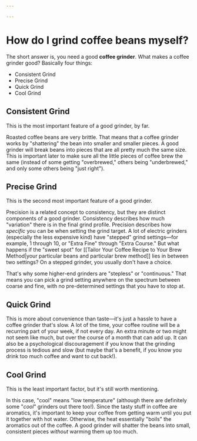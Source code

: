 ```yaml
---

---
```


# How do I grind coffee beans myself?

The short answer is, you need a good **coffee grinder**. What makes a
coffee grinder good? Basically four things:

-   Consistent Grind
-   Precise Grind
-   Quick Grind
-   Cool Grind

## **Consistent Grind**

This is the most important feature of a good grinder, by far.

Roasted coffee beans are very brittle. That means that a coffee grinder works by "shattering" the bean into smaller and smaller pieces. A good grinder will break beans into pieces that are all pretty much the same size. This is important later to make sure all the little pieces of coffee brew the same (instead of some getting "overbrewed," others being "underbrewed," and only some others being "just right").

## **Precise Grind**

This is the second most important feature of a good grinder.

Precision is a related concept to consistency, but they are distinct components of a good grinder. Consistency describes how much "variation" there is in the final grind profile. Precision describes how *specific* you can be when setting the grind target. A lot of electric grinders (especially the less expensive kind) have "stepped" grind settings—for example, 1 through 10, or "Extra Fine" through "Extra Course." But what happens if the "sweet spot" for [[Tailor Your Coffee Recipe to Your Brew Method|your particular beans and particular brew method]] lies in between two settings? On a stepped grinder, you usually don't have a choice.

That's why some higher-end grinders are "stepless" or "continuous." That means you can pick a grind setting anywhere on the spectrum between coarse and fine, with no pre-determined settings that you have to stop at.

## **Quick Grind**

This is more about convenience than taste—it's just a hassle to have a coffee grinder that's slow. A lot of the time, your coffee routine will be a recurring part of your week, if not every day. An extra minute or two might not seem like much, but over the course of a month that can add up. It can also be a psychological discouragement if you know that the grinding process is tedious and slow (but maybe that's a benefit, if you know you drink too much coffee and want to cut back!).

## **Cool Grind**

This is the least important factor, but it's still worth mentioning.

In this case, "cool" means "low temperature" (although there are definitely some "*cool*" grinders out there too!). Since the tasty stuff in coffee are aromatics, it's important to keep your coffee from getting warm until you put it together with hot water. Otherwise, the heat essentially "boils" the aromatics out of the coffee. A good grinder will shatter the beans into small, consistent pieces *without* warming them up too much.
